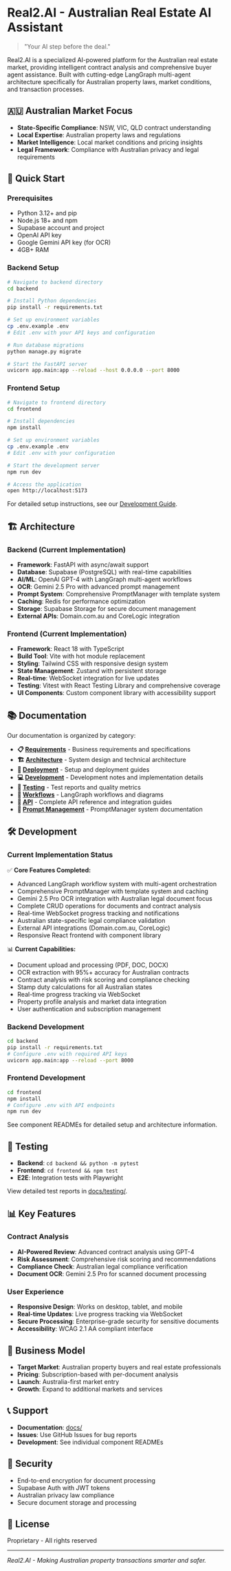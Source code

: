 # Real2.AI - Australian Real Estate AI Assistant

> "Your AI step before the deal."

Real2.AI is a specialized AI-powered platform for the Australian real estate market, providing intelligent contract analysis and comprehensive buyer agent assistance. Built with cutting-edge LangGraph multi-agent architecture specifically for Australian property laws, market conditions, and transaction processes.

## 🇦🇺 Australian Market Focus

- **State-Specific Compliance**: NSW, VIC, QLD contract understanding
- **Local Expertise**: Australian property laws and regulations
- **Market Intelligence**: Local market conditions and pricing insights
- **Legal Framework**: Compliance with Australian privacy and legal requirements

## 🚀 Quick Start

### Prerequisites
- Python 3.12+ and pip
- Node.js 18+ and npm
- Supabase account and project
- OpenAI API key
- Google Gemini API key (for OCR)
- 4GB+ RAM

### Backend Setup
```bash
# Navigate to backend directory
cd backend

# Install Python dependencies
pip install -r requirements.txt

# Set up environment variables
cp .env.example .env
# Edit .env with your API keys and configuration

# Run database migrations
python manage.py migrate

# Start the FastAPI server
uvicorn app.main:app --reload --host 0.0.0.0 --port 8000
```

### Frontend Setup
```bash
# Navigate to frontend directory  
cd frontend

# Install dependencies
npm install

# Set up environment variables
cp .env.example .env
# Edit .env with your configuration

# Start the development server
npm run dev

# Access the application
open http://localhost:5173
```

For detailed setup instructions, see our [Development Guide](docs/development/SETUP_GUIDE.md).

## 🏗️ Architecture

### Backend (Current Implementation)
- **Framework**: FastAPI with async/await support
- **Database**: Supabase (PostgreSQL) with real-time capabilities  
- **AI/ML**: OpenAI GPT-4 with LangGraph multi-agent workflows
- **OCR**: Gemini 2.5 Pro with advanced prompt management
- **Prompt System**: Comprehensive PromptManager with template system
- **Caching**: Redis for performance optimization
- **Storage**: Supabase Storage for secure document management
- **External APIs**: Domain.com.au and CoreLogic integration

### Frontend (Current Implementation)
- **Framework**: React 18 with TypeScript
- **Build Tool**: Vite with hot module replacement
- **Styling**: Tailwind CSS with responsive design system
- **State Management**: Zustand with persistent storage
- **Real-time**: WebSocket integration for live updates
- **Testing**: Vitest with React Testing Library and comprehensive coverage
- **UI Components**: Custom component library with accessibility support

## 📚 Documentation

Our documentation is organized by category:

- **📋 [Requirements](docs/requirements/)** - Business requirements and specifications
- **🏗️ [Architecture](docs/architecture/)** - System design and technical architecture  
- **🚀 [Deployment](docs/deployment/)** - Setup and deployment guides
- **💻 [Development](docs/development/)** - Development notes and implementation details
- **🧪 [Testing](docs/testing/)** - Test reports and quality metrics
- **🔄 [Workflows](docs/workflows/)** - LangGraph workflows and diagrams
- **🔗 [API](docs/api/)** - Complete API reference and integration guides
- **🤖 [Prompt Management](docs/prompts/)** - PromptManager system documentation

## 🛠️ Development

### Current Implementation Status

✅ **Core Features Completed:**
- Advanced LangGraph workflow system with multi-agent orchestration
- Comprehensive PromptManager with template system and caching
- Gemini 2.5 Pro OCR integration with Australian legal document focus
- Complete CRUD operations for documents and contract analysis
- Real-time WebSocket progress tracking and notifications
- Australian state-specific legal compliance validation
- External API integrations (Domain.com.au, CoreLogic)
- Responsive React frontend with component library

📊 **Current Capabilities:**
- Document upload and processing (PDF, DOC, DOCX)
- OCR extraction with 95%+ accuracy for Australian contracts  
- Contract analysis with risk scoring and compliance checking
- Stamp duty calculations for all Australian states
- Real-time progress tracking via WebSocket
- Property profile analysis and market data integration
- User authentication and subscription management

### Backend Development
```bash
cd backend
pip install -r requirements.txt
# Configure .env with required API keys
uvicorn app.main:app --reload --port 8000
```

### Frontend Development  
```bash
cd frontend
npm install
# Configure .env with API endpoints
npm run dev
```

See component READMEs for detailed setup and architecture information.

## 🧪 Testing

- **Backend**: `cd backend && python -m pytest`
- **Frontend**: `cd frontend && npm test`
- **E2E**: Integration tests with Playwright

View detailed test reports in [docs/testing/](docs/testing/).

## 📊 Key Features

### Contract Analysis
- **AI-Powered Review**: Advanced contract analysis using GPT-4
- **Risk Assessment**: Comprehensive risk scoring and recommendations
- **Compliance Check**: Australian legal compliance verification
- **Document OCR**: Gemini 2.5 Pro for scanned document processing

### User Experience
- **Responsive Design**: Works on desktop, tablet, and mobile
- **Real-time Updates**: Live progress tracking via WebSocket
- **Secure Processing**: Enterprise-grade security for sensitive documents
- **Accessibility**: WCAG 2.1 AA compliant interface

## 🏢 Business Model

- **Target Market**: Australian property buyers and real estate professionals
- **Pricing**: Subscription-based with per-document analysis
- **Launch**: Australia-first market entry
- **Growth**: Expand to additional markets and services

## 📞 Support

- **Documentation**: [docs/](docs/)
- **Issues**: Use GitHub Issues for bug reports
- **Development**: See individual component READMEs

## 🔐 Security

- End-to-end encryption for document processing
- Supabase Auth with JWT tokens
- Australian privacy law compliance
- Secure document storage and processing

## 📄 License

Proprietary - All rights reserved

---

*Real2.AI - Making Australian property transactions smarter and safer.*